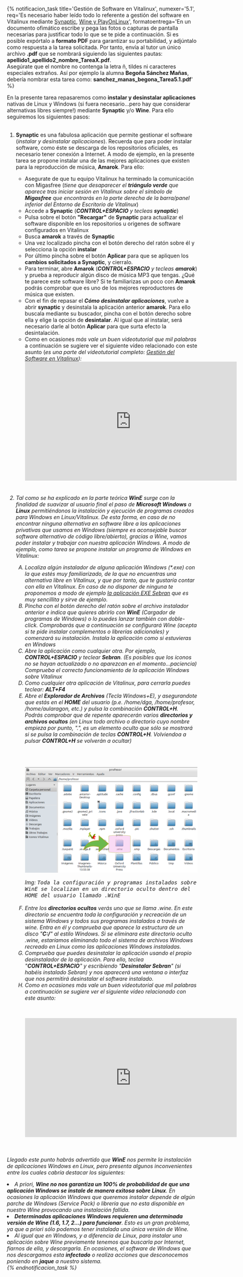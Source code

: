 {% notificacion_task title='Gestión de Software en Vitalinux',
numexer='5.1',
req='Es necesario haber leído todo lo referente a gestión del software en Vitalinux mediante <a href="./Parte_5-Gestor_de_software_synaptic.html">Synaptic</a>, <a href="./Parte_5-Aplicaciones_windows_sobre_vitalinux.html">Wine y PlayOnLinux</a>',
formatoentrega='En un documento ofimático escribe y pega las fotos o capturas de pantalla necesarias para justificar todo lo que se te pide a continuación. Si es posible expórtalo a <b>formato PDF</b> para garantizar su portabilidad, y adjúntalo como respuesta a la tarea solicitada. Por tanto, envía al tutor un único archivo <b>.pdf</b> que se nombrará siguiendo las siguientes pautas: <b>apellido1_apellido2_nombre_TareaX.pdf</b>.
<br>
Asegúrate que el nombre no contenga la letra ñ, tildes ni caracteres especiales extraños. Así por ejemplo la alumna <b>Begoña Sánchez Mañas</b>, debería nombrar esta tarea como: <b>sanchez_manas_begona_Tarea5.1.pdf</b>' %}

En la presente tarea repasaremos como <b>instalar y desinstalar aplicaciones</b> nativas de Linux y Windows (si fuera necesario...pero hay que considerar alternativas libres siempre!) mediante <b>Synaptic</b> y/o <b>Wine</b>.  Para ello seguiremos los siguientes pasos:
<br><br>
<ol>

<li>
<b>Synaptic</b> es una fabulosa aplicación que permite gestionar el software (<i>instalar y desinstalar aplicaciones</i>). Recuerda que para poder instalar software, como éste se descarga de los repositorios oficiales, es necesario tener conexión a Internet.  A modo de ejemplo, en la presente tarea se propone instalar una de las mejores aplicaciones que existen para la reproducción de música, <b>Amarok</b>.  Para ello:
</li>

<ul>
<li>
Asegurate de que tu equipo Vitalinux ha terminado la comunicación con Migasfree (<i>tiene que desaparecer el <b>triángulo verde</b> que aparece tras iniciar sesión en Vitalinux sobre el símbolo de <b>Migasfree</b> que encontrarás en la parte derecha de la barra/panel inferior del Entorno de Escritorio de Vitalinux</i>)
</li>
<li>
Accede a <b>Synaptic</b> (<i><b>CONTROL+ESPACIO</b> y tecleas <b>synaptic</b></i>)
</li>
<li>
Pulsa sobre el botón <b>"Recargar"</b> de <b>Synaptic</b> para actualizar el software disponible en los repositorios u origenes de software configurados en Vitalinux
</li>
<li>
Busca <b>amarok</b> a través de <b>Synaptic</b>
</li>
<li>
Una vez localizado pincha con el botón derecho del ratón sobre él y selecciona la opción <b>instalar</b>
</li>
<li>
Por último pincha sobre el botón <b>Aplicar</b> para que se apliquen los <b>cambios solicitados a Synaptic</b>, y cierralo.
</li>
<li>
Para terminar, abre <b>Amarok</b> (<i><b>CONTROL+ESPACIO</b> y tecleas <b>amarok</b></i>) y prueba a reproducir algún disco de música MP3 que tengas.  ¿Qué te parece este software libre?  Si te familiarizas un poco con <b>Amarok</b> podrás comprobar que es uno de los mejores reproductores de música que existen.
</li>
<li>
Con el fin de repasar el <i><b>Cómo desinstalar aplicaciones</b></i>, vuelve a abrir <b>synaptic</b> y desinstala la aplicación anterior <b>amarok</b>.  Para ello buscala mediante su buscador, pincha con el botón derecho sobre ella y elige la opción de <b>desintalar</b>.  Al igual que al instalar, será necesario darle al botón <b>Aplicar</b> para que surta efecto la desintalación.
</li>
<li>
Como en ocasiones <i>más vale un buen videotutorial que mil palabras</i> a continuación se sugiere ver el siguiente vídeo relacionado con este asunto (<i>es una parte del videotutorial completo: <a href="https://www.youtube.com/watch?v=8tBh8yz1FHY%7C">Gestión del Software en Vitalinux</a><i>):
<br>
<div style="text-align: center;">
<iframe width="560" height="315" src="https://www.youtube.com/embed/1nni5ikg11Q" frameborder="0" allow="autoplay; encrypted-media" allowfullscreen></iframe>
</div>
</li>
</ul>
<br><br>
<li>
Tal como se ha explicado en la parte teórica <b>WinE</b> surge con la finalidad de suavizar al usuario final el paso de <b>Microsoft Windows</b> a <b>Linux</b> permitiéndonos la instalación y ejecución de programas creados para Windows en Linux/Vitalinux. De esta forma, en caso de no encontrar ninguna alternativa en software libre a las aplicaciones privativas que usamos en Windows (<i>siempre es aconsejable buscar software alternativo de código libre/abierto</i>), gracias a Wine, vamos poder instalar y trabajar con nuestra aplicación Windows. A modo de ejemplo, como tarea se propone instalar un programa de Windows en Vitalinux:
</li>
<ol type="A">
<li>
Localiza algún instalador de alguna aplicación Windows (*.exe) con la que estés muy familiarizado, de la que no encuentras una alternativa libre en Vitalinux, y que por tanto, que te gustaría contar con ella en Vitalinux. En caso de no disponer de ninguna te proponemos a modo de ejemplo <a href="http://www.wartoft.nu/download/sebran.exe">la aplicación EXE Sebran</a> que es muy sencillita y sirve de ejemplo.
</li>
<li>
Pincha con el botón derecho del ratón sobre el archivo instalador anterior e indica que quieres abrirlo con <b>WinE</b> (<i>Cargador de programas de Windows</i>) o lo puedes lanzar también con doble-click. Comprobarás que a continuación se configurará Wine (acepta si te pide instalar complementos o librerías adicionales) y comenzará su instalación. Instala la aplicación como si estuvieras en Windows
</li>
<li>
Abre la aplicación como cualquier otra. Por ejemplo, <b>CONTROL+ESPACIO</b> y teclear <b>Sebran</b>. (Es posibles que los iconos no se hayan actualizado o no aparezcan en el momento...paciencia) Comprueba el correcto funcionamiento de la aplicación Windows sobre Vitalinux
</li>
<li>
Como cualquier otra aplicación de Vitalinux, para cerrarla puedes teclear: <b>ALT+F4</b>
</li>
<li>
Abre el <b>Explorador de Archivos</b> (Tecla Windows+E), y asegurandote que estás en el <b>HOME</b> del usuario (<i>p.e. /home/dga, /home/profesor, /home/aularagon, etc.</i>) y pulsa la combinación <b>CONTROL+H</b>. Podrás comprobar que de repente aparecerán varios <b>directorios y archivos ocultos</b> (<i>en Linux todo archivo o directorio cuyo nombre empieza por punto, ".", es un elemento oculto que sólo se mostrará si se pulsa la combinación de teclas <b>CONTROL+H</b>. Volviendoa a pulsar <b>CONTROL+H</b> se volverán a ocultar</i>)

<br><br><div class="container">
<img class="coolimage" src="../img/vitalinux-wine-directorio-oculto-mod.png" alt="Imagen no Localizada">
<div class="imagetext_type2"><i>Img:</i> <tt>Toda la configuración y programas instalados sobre WinE se localizan en un directorio oculto dentro del HOME del usuario llamado .WinE</tt></div>
</div><br>
</li>
<li>
Entre los <b>directorios ocultos</b> verás uno que se llama </b>.wine</b>. En este directorio se encuentra toda la configuración y recreación de un sistema Windows y todos sus programas instalados a través de wine. Entra en él y comprueba que aparece la estructura de un disco "<b>C:/</b>" al estilo Windows. Si se eliminara este directorio oculto </b>.wine</b>, estaríamos eliminando todo el sistema de archivos Windows recreado en Linux como las aplicaciones Windows instaladas.
</li>
<li>
Comprueba que puedes desinstalar la aplicación usando el propio desinstalador de la aplicación. Para ello, teclea "<b>CONTROL+ESPACIO</b>" y escribiendo "<b>Desinstalar Sebran</b>" (si habéis instalado Sebran) y nos aparecerá una ventana o interfaz que nos permitirá desinstalar el software instalado.
</li>
<li>
Como en ocasiones <i>más vale un buen videotutorial que mil palabras</i> a continuación se sugiere ver el siguiente vídeo relacionado con este asunto:

<br><div style='text-align: center;'>
<iframe width='560' height='315' src='https://www.youtube.com/embed/_e9FvVcEXIk' frameborder='0' allow='autoplay; encrypted-media' allowfullscreen></iframe>
</div>

</li>
</ol>
</ol>

<br><br>
Llegado este punto habrás advertido que <b>WinE</b> nos permite la instalación de aplicaciones Windows en Linux, pero presenta algunos inconvenientes entre los cuales cabría destacar los siguientes:
<li>
A priori, <b>Wine no nos garantiza un 100% de probabilidad de que una aplicación Windows se instale de manera exitosa sobre Linux</b>. En ocasiones la aplicación Windows que queremos instalar depende de algún parche de Windows (<i>Service Pack</i>) o librería que no esta disponible en nuestro Wine provocando una instalación fallida.
</li>
<li>
<b>Determinadas aplicaciones Windows requieren una determinada versión de Wine (<i>1.6, 1.7, 2...</i>) para funcionar</b>. Esto es un gran problema, ya que a priori sólo podemos tener instalada una única versión de Wine.
</li>
<li>
Al igual que en Windows, y a diferencia de Linux, para instalar una aplicación sobre Wine previamente tenemos que buscarla por Internet, fiarnos de ella, y descargarla. En ocasiones, el software de Windows que nos descargamos esta <b>infectado</b> o realiza acciones que desconocemos poniendo en <b>jaque</b> a nuestro sistema.
</li>
<!-- 
<li>
Con la finalidad de evitar lo anterior surge en Linux el software <b>PlayOnLinux</b>. Éste se caracteriza por:
</li>
<ul>
<li>
<b>Dispone de un repositorio público de aplicaciones Windows ya testeadas y comprobadas</b>, al estilo Linux. De esta forma, tan sólo tenemos que elegir que programa deseamos instalar y <b>PlayOnLinux</b> hará el resto:
</li>

<ol type="1">
<li>
<b>PlayOnLinux se conectará con sus repositorios de Internet para buscar el software deseado</b>. Gracias a esto no tendremos que ir por Internet perdiendo el tiempo buscando software en Sitios Webs como Softtonic o equivalentes.
</li>
<li>
<b>Descargará de forma desatendida la última versión de ese software que haya sido testeado y comprobado</b>. Gracias a ello no tendremos que desconfiar en lo que nos estamos instalando, además de asegurarnos de que ese software va a funcionar correctamente en Linux sobre <b>PlayOnLinux</b>.
</li>
</ol>

<li>
En caso de que el software que deseamos instalar no este disponible en los <b>repositorios de PlayOnLinux</b> tendremos la opción de instalarlo igualmente al estilo Wine, pero con la ventaja de que <b>podemos instalar y configurar la versión de Wine que nos interese</b>, además de poder instalar de forma muy sencilla los parches y librerías de Windows que puedan ser requeridos.
</li>
</ul>
<li>
Para comprobar su funcionamiento se propone llevar a cabo la siguiente tarea (<i>si te surgen dudas observa el siguiente Videotutorial donde se muestra las acciones a realizar</i>):
</li>
<ol type="1">
<li>
Haciendo uso de <b>Synaptic</b> instala <b>PlayOnLinux</b> en tu <span style='color: darkblue; font-weight: 600'; font-size: 120%;><tt>Vitalinux</tt></span> (<i>CONTROL + ESPACIO y escribes Synaptic</i>)
</li>
<li>
Una vez instalado, abre la aplicación: <b>CONTROL+ESPACIO</b> y escribes <b>PlayOnLinux</b>.
</li>
<li>
Selecciona la opción de Instalar un programa en <b>PlayOnLinux</b>.
</li>

<br><div class="container">
<img class="coolimage" src="../img/vitalinux-interfaz-playonlinux.png" alt="Imagen no Localizada">
<div class="imagetext_type2"><i>Img:</i> <tt>Aspecto de PlayOnLinux</tt></div>
</div><br>

<li>
Una vez en la ventana referente al <b>Menú de Instalación de PlayOnLinux</b>, navega entre las diferentes categorías de aplicaciones que te proporciona <b>PlayOnLinux</b>: Accesorios, Educación, Juegos, Desarrollo, etc. Si encuentras alguna aplicación que te interese, selecciónala e instálala. En caso de que no reconozcas ninguna de ellas, te proponemos buscar en instalar un software de Windows educativo que se usa en los centros: <b>Graph</b> (<i>o elige cualquier otra que desees</i>)
</li>

<br><div class="container">
<img class="coolimage" src="../img/vitalinux-menu-de-instalacion-playonlinux.png" alt="Imagen no Localizada">
<div class="imagetext_type2"><i>Img:</i> <tt>PlayOnLinux dispone de múltiples programas Windows para seleccionar e instalar</tt></div>
</div><br>

<li>
Como en ocasiones <b>más vale un buen videotutorial que mil palabras</b> a continuación se sugiere ver el <a href="https://youtu.be/wULZ-xa3Om0">siguiente vídeo relacionado con este asunto</a>:

<br><div style='text-align: center;'>
<iframe width='560' height='315' src='https://www.youtube.com/embed/wULZ-xa3Om0' frameborder='0' allow='autoplay; encrypted-media' allowfullscreen></iframe>
</div>

</li>

</ol> -->
</ol>
{% endnotificacion_task %}
